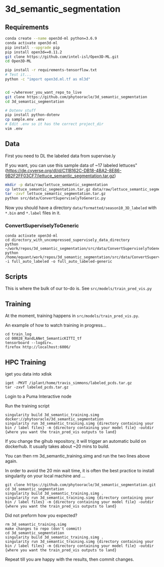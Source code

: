 # 3d_semantic_segmentation

## Requirements

```bash
conda create --name open3d-ml python=3.6.9
conda activate open3d-ml
pip install --upgrade pip
pip install open3d==0.11.2
git clone https://github.com/intel-isl/Open3D-ML.git
cd Open3D-ML

pip install -r requirements-tensorflow.txt
# Test it...
python -c "import open3d.ml.tf as ml3d"


cd ~/wherever_you_want_repo_to_live
git clone https://github.com/phytooracle/3d_semantic_segmentation
cd 3d_semantic_segmentation

# Dotenv stuff
pip install python-dotenv 
cp sample.env .env
# Edit .env so it has the correct project_dir
vim .env
```



## Data

First you need to DL the labeled data from supervise.ly

If you want, you can use this sample data of ~17 labeled lettuces" (https://de.cyverse.org/dl/d/C11B162C-DB18-4BA2-8E86-9B2F2FF03CF7/lettuce_semantic_segmentation.tar.gz)

```bash
mkdir -p data/raw/lettuce_semantic_segmentation
cp lettuce_semantic_segmentation.tar.gz data/raw/lettuce_semantic_segmentation
tar -zxvf lettuce_semantic_segmentation.tar.gz
python src/data/ConvertSuperviselyToGeneric.py
```

Now you should have a directory `data/formatted/season10_3D_labeled` with `*.bin` and `*.label` files in it.

### ConvertSuperviselyToGeneric 

```
conda activate open3d-ml
cd directory_with_uncompressed_supervisely_data_directory
python ~/work/repos/3d_semantic_segmentation/src/data/ConvertSuperviselyToGeneric.py
python /home/equant/work/repos/3d_semantic_segmentation/src/data/ConvertSuperviselyToGeneric.py -i full_auto_labeled -o full_auto_labeled-generic
```


## Scripts

This is where the bulk of our to-do is.  See `src/models/train_pred_vis.py`

## Training

At the moment, training happens in `src/models/train_pred_vis.py`.

An example of how to watch training in progress...
```
cd train_log
cd 00028_RandLANet_SemanticKITTI_tf
tensorboard --logdir=.
firefox http://localhost:6006/
```

## HPC Training

iget you data into xdisk
```
iget -PKVT /iplant/home/travis_simmons/labeled_pcds.tar.gz
tar -zxvf labeled_pcds.tar.gz
```

Login to a Puma Interactive node

Run the training script
```
singularity build 3d_semantic_training.simg docker://phytooracle/3d_semantic_segmentation
singularity run 3d_semantic_training.simg {directory containing your bin / label files} -m {directory containing your model file} -outdir {where you want the train_pred_vis outputs to land}
```

If you change the gihub repository, it will trigger an automatic build on dockerhub. It usually takes about ~20 mins to build.

You can then rm 3d_semantic_training.simg and run the two lines above again.

In order to avoid the 20 min wait time, it is often the best practice to install singularity on your local machine and ...

```
git clone https://github.com/phytooracle/3d_semantic_segmentation.git
cd 3d_semantic_segmentation
singularity build 3d_semantic_training.simg .
singularity run 3d_semantic_training.simg {directory containing your bin / label files} -m {directory containing your model file} -outdir {where you want the train_pred_vis outputs to land}
```
Did not preform how you expected?
```
rm 3d_semantic_training.simg
make changes to repo (don't commit)
cd 3d_semantic_segmentation
singularity build 3d_semantic_training.simg .
singularity run 3d_semantic_training.simg {directory containing your bin / label files} -m {directory containing your model file} -outdir {where you want the train_pred_vis outputs to land}
```
Repeat till you are happy with the results, then commit changes.




